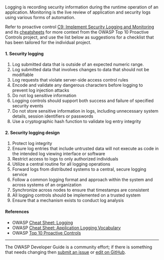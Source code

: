 Logging is recording security information during the runtime operation of an application.
Monitoring is the live review of application and security logs using various forms of automation.

Refer to proactive control [C9: Implement Security Logging and Monitoring][control9]
and its [cheatsheets][csproactive-c9] for more context from the OWASP Top 10 Proactive Controls project,
and use the list below as suggestions for a checklist that has been tailored for the individual project.

#### 1. Security logging

1. Log submitted data that is outside of an expected numeric range.
2. Log submitted data that involves changes to data that should not be modifiable
3. Log requests that violate server-side access control rules
4. Encode and validate any dangerous characters before logging to prevent log injection attacks
5. Do not log sensitive information
6. Logging controls should support both success and failure of specified security events
7. Do not store sensitive information in logs, including unnecessary system details, session identifiers or passwords
8. Use a cryptographic hash function to validate log entry integrity

#### 2. Security logging design

1. Protect log integrity
2. Ensure log entries that include untrusted data will not execute as code in the intended log viewing interface or software
3. Restrict access to logs to only authorized individuals
4. Utilize a central routine for all logging operations
5. Forward logs from distributed systems to a central, secure logging service
6. Follow a common logging format and approach within the system and across systems of an organization
7. Synchronize across nodes to ensure that timestamps are consistent
8. All logging controls should be implemented on a trusted system
9. Ensure that a mechanism exists to conduct log analysis

#### References

* OWASP [Cheat Sheet: Logging][cslogging]
* OWASP [Cheat Sheet: Application Logging Vocabulary][csvocabulary]
* OWASP [Top 10 Proactive Controls][proactive10]

----

The OWASP Developer Guide is a community effort; if there is something that needs changing
then [submit an issue][issue060209] or [edit on GitHub][edit060209].

[csproactive-c9]: https://cheatsheetseries.owasp.org/IndexProactiveControls.html#c9-implement-security-logging-and-monitoring
[control9]: https://top10proactive.owasp.org/the-top-10/c9-security-logging-and-monitoring/
[cslogging]: https://cheatsheetseries.owasp.org/cheatsheets/Logging_Cheat_Sheet
[csvocabulary]: https://cheatsheetseries.owasp.org/cheatsheets/Logging_Vocabulary_Cheat_Sheet
[edit060209]: https://github.com/OWASP/DevGuide/blob/main/docs/en/04-design/02-web-app-checklist/09-logging-monitoring.md
[issue060209]: https://github.com/OWASP/DevGuide/issues/new?labels=enhancement&template=request.md&title=Update:%2004-design/02-web-app-checklist/09-logging-monitoring
[proactive10]: https://top10proactive.owasp.org/
